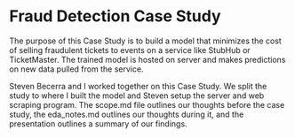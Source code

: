 # Fraud Detection Case Study
The purpose of this Case Study is to build a model that minimizes the cost of selling fraudulent tickets to events on a service like StubHub or TicketMaster. The trained model is hosted on server and makes predictions on new data pulled from the service.

Steven Becerra and I worked together on this Case Study. We split the study to where I built the model and Steven setup the server and web scraping program. The scope.md file outlines our thoughts before the case study, the eda_notes.md outlines our thoughts during it, and the presentation outlines a summary of our findings.
